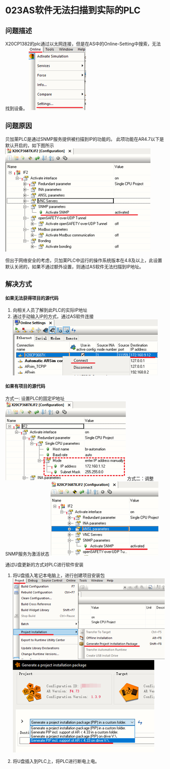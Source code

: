 # 023AS软件无法扫描到实际的PLC
## 问题描述
X20CP1382的plc通过以太网连接，但是在AS中的Online-Setting中搜索，无法找到设备。
![Img](./FILES/023AS软件无法扫描到实际的PLC.md/img-20220604193748.png)

## 问题原因
贝加莱PLC是通过SNMP服务提供被扫描到IP的功能的。
此项功能在AR4.7以下是默认开启的，如下图所示
![Img](./FILES/023AS软件无法扫描到实际的PLC.md/img-20220604194053.png)

但出于网络安全的考虑，贝加莱PLC中运行的操作系统版本在4.8及以上，此设置默认关闭的，如果不通过额外设置，则通过AS软件无法扫描到IP地址。

## 解决方式
#### 如果无法获得项目的源代码
1. 向相关人员了解到此PLC的实际IP地址
2. 通过手动输入IP的方式，通过AS软件连接
![Img](./FILES/023AS软件无法扫描到实际的PLC.md/img-20220604194521.png)
#### 如果有项目的源代码
方式一: 设置PLC的固定IP地址
![Img](./FILES/023AS软件无法扫描到实际的PLC.md/img-20220604194630.png)
方式二：调整SNMP服务为激活状态
![Img](./FILES/023AS软件无法扫描到实际的PLC.md/img-20220604194721.png)

通过U盘更新的方式对PLC进行软件安装
1. 将U盘插入笔记本电脑上，进行创建项目安装包
![Img](./FILES/023AS软件无法扫描到实际的PLC.md/img-20220604195026.png)
![Img](./FILES/023AS软件无法扫描到实际的PLC.md/img-20220604195029.png)

2. 将U盘插入到PLC上，将PLC进行断电上电。

